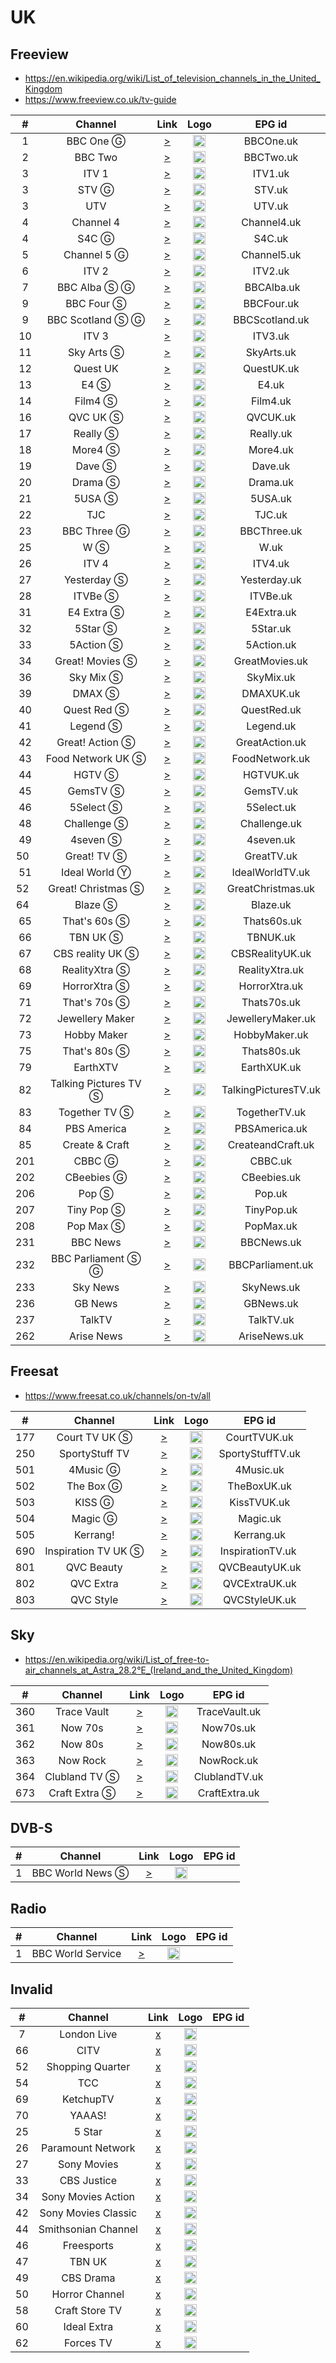 <h1>UK</h1>

<h2>Freeview</h2>

* https://en.wikipedia.org/wiki/List_of_television_channels_in_the_United_Kingdom
* https://www.freeview.co.uk/tv-guide

| #   | Channel        | Link  | Logo | EPG id |
|:---:|:--------------:|:-----:|:----:|:------:|
| 1   | BBC One Ⓖ | [>](https://vs-hls-push-uk-live.akamaized.net/x=4/i=urn:bbc:pips:service:bbc_one_hd/t=3840/v=pv14/b=5070016/main.m3u8) | <img height="20" src="https://upload.wikimedia.org/wikipedia/commons/thumb/8/8b/BBC_One_logo_2021.svg/640px-BBC_One_logo_2021.svg.png"/> | BBCOne.uk |
| 2   | BBC Two | [>](https://vs-hls-push-uk-live.akamaized.net/x=4/i=urn:bbc:pips:service:bbc_two_hd/pc_hd_abr_v2.m3u8) | <img height="20" src="https://upload.wikimedia.org/wikipedia/commons/thumb/1/15/BBC_Two_logo_2021.svg/640px-BBC_Two_logo_2021.svg.png"/> | BBCTwo.uk |
| 3   | ITV 1 | [>](http://92.114.85.81:8000/play/a00y/index.m3u8) | <img height="20" src="https://upload.wikimedia.org/wikipedia/en/thumb/1/1f/ITV1_logo_%282022%29.svg/640px-ITV1_logo_%282022%29.svg.png"/> | ITV1.uk |
| 3   | STV Ⓖ | [>](https://csm-e-ces1aeuw1live102-083090b15a93b4fdd.tls1.yospace.com/csm/live/139900483.m3u8?yo.l=true&yo.ls=2,3,4,5,6&yo.p=3&yo.oh=Y3NtLWUtc3R2LWViLnRsczEueW9zcGFjZS5jb20=) | <img height="20" src="https://upload.wikimedia.org/wikipedia/en/thumb/8/87/STV_logo_2014.png/631px-STV_logo_2014.png"/> | STV.uk |
| 3   | UTV | [>](http://92.114.85.81:8000/play/a04s/index.m3u8) | <img height="20" src="https://upload.wikimedia.org/wikipedia/commons/thumb/2/23/UTV_2016.svg/640px-UTV_2016.svg.png"/> | UTV.uk |
| 4   | Channel 4 | [>](http://92.114.85.77:8000/play/a0b9) | <img height="20" src="https://upload.wikimedia.org/wikipedia/en/thumb/9/9b/Channel_4_%28On_Demand%29_2023.svg/569px-Channel_4_%28On_Demand%29_2023.svg.png"/> | Channel4.uk |
| 4   | S4C Ⓖ | [>](https://live-uk.s4c-cdn.co.uk/out/v1/a0134f1fd5a2461b9422b574566d4442/live_uk.m3u8) | <img height="20" src="https://i.imgur.com/vrcbnBv.png"/> | S4C.uk |
| 5   | Channel 5 Ⓖ | [>](http://92.114.85.81:8000/play/a01g/index.m3u8) | <img height="20" src="https://upload.wikimedia.org/wikipedia/en/thumb/c/cb/Channel_5_%28UK%29_2016.svg/530px-Channel_5_%28UK%29_2016.svg.png"/> | Channel5.uk |
| 6   | ITV 2 | [>](http://92.114.85.77:8000/play/a041) | <img height="20" src="https://upload.wikimedia.org/wikipedia/en/thumb/d/d8/ITV2_logo_2022.svg/640px-ITV2_logo_2022.svg.png"/> | ITV2.uk |
| 7   | BBC Alba Ⓢ Ⓖ | [>](https://vs-hls-pushb-uk-live.akamaized.net/x=4/i=urn:bbc:pips:service:bbc_alba/pc_hd_abr_v2.m3u8) | <img height="20" src="https://upload.wikimedia.org/wikipedia/commons/thumb/e/e3/BBC_Alba_2021.svg/640px-BBC_Alba_2021.svg.png"/> | BBCAlba.uk |
| 9   | BBC Four Ⓢ | [>](https://vs-hls-pushb-uk-live.akamaized.net/x=4/i=urn:bbc:pips:service:bbc_four_hd/pc_hd_abr_v2.m3u8) | <img height="20" src="https://upload.wikimedia.org/wikipedia/commons/thumb/6/6d/BBC_Four_logo_2021.svg/640px-BBC_Four_logo_2021.svg.png"/> | BBCFour.uk |
| 9   | BBC Scotland Ⓢ Ⓖ | [>](https://vs-hls-pushb-uk-live.akamaized.net/x=4/i=urn:bbc:pips:service:bbc_scotland_hd/pc_hd_abr_v2.m3u8) | <img height="20" src="https://upload.wikimedia.org/wikipedia/commons/thumb/6/66/BBC_Scotland_2021_%28channel%29.svg/640px-BBC_Scotland_2021_%28channel%29.svg.png"/> | BBCScotland.uk |
| 10  | ITV 3 | [>](http://92.114.85.77:8000/play/a04z) | <img height="20" src="https://upload.wikimedia.org/wikipedia/en/thumb/6/67/ITV3_logo_2022.svg/640px-ITV3_logo_2022.svg.png"/> | ITV3.uk |
| 11  | Sky Arts Ⓢ | [>](http://92.114.85.62:8000/play/a00a) | <img height="20" src="https://upload.wikimedia.org/wikipedia/en/9/9c/Sky_Arts_2020.png"/> | SkyArts.uk |
| 12  | Quest UK | [>](http://92.114.85.81:8000/play/a055/index.m3u8) | <img height="20" src="https://i.imgur.com/9IFXXNc.png"/> | QuestUK.uk |
| 13  | E4 Ⓢ | [>](http://92.114.85.81:8000/play/a02c/index.m3u8) | <img height="20" src="https://upload.wikimedia.org/wikipedia/en/thumb/0/06/E4_logo_2018.svg/552px-E4_logo_2018.svg.png"/> | E4.uk |
| 14  | Film4 Ⓢ | [>](http://92.114.85.81:8000/play/a029/index.m3u8) | <img height="20" src="https://upload.wikimedia.org/wikipedia/en/thumb/5/53/Film4_logo_2018.svg/805px-Film4_logo_2018.svg.png"/> | Film4.uk |
| 16  | QVC UK Ⓢ | [>](https://d1txbbj1u9asam.cloudfront.net/live/qvcuk_main_clean/bitrate1.isml/3/prog_index.m3u8) | <img height="20" src="https://i.imgur.com/6TWUVrh.png"/> | QVCUK.uk |
| 17  | Really Ⓢ | [>](http://92.114.85.80:8000/play/a04x) | <img height="20" src="https://i.imgur.com/lY5sFgo.png"/> | Really.uk |
| 18  | More4 Ⓢ | [>](http://92.114.85.81:8000/play/a03p/index.m3u8) | <img height="20" src="https://upload.wikimedia.org/wikipedia/en/thumb/e/e6/More4_logo_2018.svg/1023px-More4_logo_2018.svg.png"/> | More4.uk |
| 19  | Dave Ⓢ | [>](http://92.114.85.81:8000/play/a044/index.m3u8) | <img height="20" src="https://upload.wikimedia.org/wikipedia/commons/thumb/b/b8/Dave_2022.svg/1024px-Dave_2022.svg.png"/> | Dave.uk |
| 20  | Drama Ⓢ | [>](http://92.114.85.81:8000/play/a03z/index.m3u8) | <img height="20" src="https://upload.wikimedia.org/wikipedia/en/thumb/3/3a/Drama_logo_2013.svg/786px-Drama_logo_2013.svg.png"/> | Drama.uk |
| 21  | 5USA Ⓢ | [>](http://92.114.85.81:8000/play/a01a/index.m3u8) | <img height="20" src="https://i.imgur.com/Pi7so2l.png"/> | 5USA.uk |
| 22  | TJC | [>](https://cdn-shop-lc-01.akamaized.net/Content/HLS_HLS/Live/channel(TJCOTT)/index.m3u8) | <img height="20" src="https://i.imgur.com/fk5rEje.png"/> | TJC.uk |
| 23  | BBC Three Ⓖ | [>](https://vs-hls-pushb-uk-live.akamaized.net/x=4/i=urn:bbc:pips:service:bbc_three_hd/t=3840/v=pv14/b=5070016/main.m3u8) | <img height="20" src="https://upload.wikimedia.org/wikipedia/commons/thumb/7/76/BBC_Three_2022.svg/640px-BBC_Three_2022.svg.png"/> | BBCThree.uk |
| 25  | W Ⓢ | [>](http://92.114.85.81:8000/play/a03x/index.m3u8) | <img height="20" src="https://upload.wikimedia.org/wikipedia/commons/thumb/f/fd/W_%28UKTV%29_2022.svg/640px-W_%28UKTV%29_2022.svg.png"/> | W.uk |
| 26  | ITV 4 | [>](http://92.114.85.77:8000/play/a05z) | <img height="20" src="https://upload.wikimedia.org/wikipedia/en/thumb/5/57/ITV4_logo_%282022%29.svg/640px-ITV4_logo_%282022%29.svg.png"/> | ITV4.uk |
| 27  | Yesterday Ⓢ | [>](http://92.114.85.81:8000/play/a03v/index.m3u8) | <img height="20" src="https://upload.wikimedia.org/wikipedia/en/thumb/d/d0/Yesterday_logo_2012.svg/620px-Yesterday_logo_2012.svg.png"/> | Yesterday.uk |
| 28  | ITVBe Ⓢ | [>](http://92.114.85.77:8000/play/a09h) | <img height="20" src="https://upload.wikimedia.org/wikipedia/en/thumb/f/f2/ITVBe_logo_%282022%29.svg/640px-ITVBe_logo_%282022%29.svg.png"/> | ITVBe.uk |
| 31  | E4 Extra Ⓢ | [>](http://92.114.85.81:8000/play/a03r/index.m3u8) | <img height="20" src="https://upload.wikimedia.org/wikipedia/en/thumb/b/b1/E4_Extra_logo_2022.svg/640px-E4_Extra_logo_2022.svg.png"/> | E4Extra.uk |
| 32  | 5Star Ⓢ | [>](http://92.114.85.81:8000/play/a01c/index.m3u8) | <img height="20" src="https://upload.wikimedia.org/wikipedia/commons/thumb/d/dd/5Star_logo_2019.svg/640px-5Star_logo_2019.svg.png"/> | 5Star.uk |
| 33  | 5Action Ⓢ | [>](http://92.114.85.81:8000/play/a01h/index.m3u8) | <img height="20" src="https://upload.wikimedia.org/wikipedia/en/thumb/d/d4/5Action_logo.svg/640px-5Action_logo.svg.png"/> | 5Action.uk |
| 34  | Great! Movies Ⓢ | [>](http://92.114.85.81:8000/play/a00f/index.m3u8) | <img height="20" src="https://upload.wikimedia.org/wikipedia/en/thumb/9/92/Great%21_Movies_logo_2021.svg/640px-Great%21_Movies_logo_2021.svg.png"/> | GreatMovies.uk |
| 36  | Sky Mix Ⓢ | [>](http://92.114.85.79:8000/play/a0c7) | <img height="20" src="https://upload.wikimedia.org/wikipedia/commons/4/44/Sky_Mix_2023_logo.png"/> | SkyMix.uk |
| 39  | DMAX Ⓢ | [>](http://92.114.85.81:8000/play/a03b/index.m3u8) | <img height="20" src="https://i.imgur.com/CDsoyjN.png"/> | DMAXUK.uk |
| 40  | Quest Red Ⓢ | [>](http://92.114.85.81:8000/play/a03d/index.m3u8) | <img height="20" src="https://upload.wikimedia.org/wikipedia/commons/thumb/9/97/Quest_Red_2020.svg/640px-Quest_Red_2020.svg.png"/> | QuestRed.uk |
| 41  | Legend Ⓢ | [>](http://92.114.85.81:8000/play/a01p/index.m3u8) | <img height="20" src="https://upload.wikimedia.org/wikipedia/commons/thumb/5/52/Legend_TV_logo.svg/640px-Legend_TV_logo.svg.png"/> | Legend.uk |
| 42  | Great! Action Ⓢ | [>](http://92.114.85.81:8000/play/a00e/index.m3u8) | <img height="20" src="https://i.imgur.com/O9eiO0I.png"/> | GreatAction.uk |
| 43  | Food Network UK Ⓢ | [>](http://92.114.85.79:8000/play/a0ci) | <img height="20" src="https://upload.wikimedia.org/wikipedia/commons/thumb/0/06/Food_Network_logo.svg/768px-Food_Network_logo.svg.png"/> | FoodNetwork.uk |
| 44  | HGTV Ⓢ | [>](http://92.114.85.81:8000/play/a037/index.m3u8) | <img height="20" src="https://upload.wikimedia.org/wikipedia/commons/thumb/c/c5/HGTV_US_Logo_2015.svg/512px-HGTV_US_Logo_2015.svg.png"/> | HGTVUK.uk |
| 45  | GemsTV Ⓢ | [>](http://57d6b85685bb8.streamlock.net:1935/abrgemporiaukgfx/livestream_360p/index.m3u8) | <img height="20" src="https://i.imgur.com/IR2sTag.png"/> | GemsTV.uk |
| 46  | 5Select Ⓢ | [>](http://92.114.85.81:8000/play/a01d/index.m3u8) | <img height="20" src="https://upload.wikimedia.org/wikipedia/en/thumb/d/da/5Select_logo.svg/1024px-5Select_logo.svg.png"/> | 5Select.uk |
| 48  | Challenge Ⓢ | [>](http://92.114.85.80:8000/play/a03s) | <img height="20" src="https://upload.wikimedia.org/wikipedia/commons/thumb/6/6e/Challenge_%282016-.n.v.%29.png/640px-Challenge_%282016-.n.v.%29.png"/> | Challenge.uk |
| 49  | 4seven Ⓢ | [>](http://92.114.85.80:8000/play/a01a) | <img height="20" src="https://upload.wikimedia.org/wikipedia/en/thumb/5/5e/4seven_logo_2018.svg/568px-4seven_logo_2018.svg.png"/> | 4seven.uk |
| 50  | Great! TV Ⓢ | [>](http://92.114.85.81:8000/play/a00q/index.m3u8) | <img height="20" src="https://upload.wikimedia.org/wikipedia/en/thumb/6/6f/Great%21_TV_logo_2021.svg/640px-Great%21_TV_logo_2021.svg.png"/> | GreatTV.uk |
| 51  | Ideal World Ⓨ | [>](https://www.youtube.com/@IdealWorldTV/live) | <img height="20" src="https://i.imgur.com/su6GH7i.png"/> | IdealWorldTV.uk |
| 52  | Great! Christmas Ⓢ | [>](http://92.114.85.79:8000/play/a06i) | <img height="20" src="https://www.freeview.co.uk/sites/default/files/styles/255_wide/public/2023-09/GREAT-Christmas-logo.png"/> | GreatChristmas.uk |
| 64  | Blaze Ⓢ | [>](http://92.114.85.77:8000/play/a0ak) | <img height="20" src="https://i.imgur.com/6UcPWP9.png"/> | Blaze.uk |
| 65  | That's 60s Ⓢ | [>](http://92.114.85.79:8000/play/a0bq) | <img height="20" src="https://i.imgur.com/MjdQpF2.png"/> | Thats60s.uk |
| 66  | TBN UK Ⓢ | [>](http://92.114.85.79:8000/play/a08g) | <img height="20" src="https://i.imgur.com/9vzEz1b.png"/> | TBNUK.uk |
| 67  | CBS reality UK Ⓢ | [>](http://92.114.85.81:8000/play/a01t/index.m3u8) | <img height="20" src="https://upload.wikimedia.org/wikipedia/commons/8/80/CBS_Reality.png"/> | CBSRealityUK.uk |
| 68  | RealityXtra Ⓢ | [>](http://92.114.85.81:8000/play/a01o/index.m3u8) | <img height="20" src="https://upload.wikimedia.org/wikipedia/en/thumb/3/34/RealityXtra_logo.svg/640px-RealityXtra_logo.svg.png"/> | RealityXtra.uk |
| 69  | HorrorXtra Ⓢ | [>](http://92.114.85.81:8000/play/a01m/index.m3u8) | <img height="20" src="https://i.imgur.com/YSbBSTA.png"/> | HorrorXtra.uk | 
| 71  | That's 70s Ⓢ | [>](http://92.114.85.81:8000/play/a01l/index.m3u8) | <img height="20" src="https://i.imgur.com/vlJFB21.png"/> | Thats70s.uk |
| 72  | Jewellery Maker | [>](https://lo2-1.gemporia.com/abrjewellerymaker/smil:livestream.smil/playlist.m3u8) | <img height="20" src="https://i.imgur.com/O7SdkBh.png"/> | JewelleryMaker.uk |
| 73  | Hobby Maker | [>](https://lo2-1.gemporia.com/abrhobbymakerukgfx/smil:livestreamFullHD.smil/playlist.m3u8) | <img height="20" src="https://i.imgur.com/VWHp5Tl.png"/> | HobbyMaker.uk |
| 75  | That's 80s Ⓢ | [>](http://92.114.85.81:8000/play/a01y/index.m3u8) | <img height="20" src="https://i.imgur.com/nWbgsfP.png"/> | Thats80s.uk |
| 79  | EarthXTV | [>](http://92.114.85.81:8000/play/a04c/index.m3u8) | <img height="20" src="https://i.imgur.com/AvJRFKf.png"/> | EarthXUK.uk |
| 82  | Talking Pictures TV Ⓢ | [>](http://92.114.85.79:8000/play/a0bt) | <img height="20" src="https://i.imgur.com/S1zoIp7.png"/> | TalkingPicturesTV.uk |
| 83  | Together TV Ⓢ | [>](http://92.114.85.80:8000/play/a03r) | <img height="20" src="https://upload.wikimedia.org/wikipedia/en/thumb/c/ce/Together_TV_logo.svg/640px-Together_TV_logo.svg.png"/> | TogetherTV.uk |
| 84  | PBS America | [>](https://pbs-samsunguk.amagi.tv/playlist.m3u8) | <img height="20" src="https://i.imgur.com/J4zE5z9.jpg"/> | PBSAmerica.uk |
| 85  | Create & Craft | [>](https://live-hochanda.simplestreamcdn.com/live2/hochanda/bitrate1.isml/live.m3u8) | <img height="20" src="https://i.imgur.com/n65sk4L.png"/> | CreateandCraft.uk |
| 201  | CBBC Ⓖ | [>](https://vs-hls-pushb-uk-live.akamaized.net/x=4/i=urn:bbc:pips:service:cbbc_hd/t=3840/v=pv14/b=5070016/main.m3u8) | <img height="20" src="https://upload.wikimedia.org/wikipedia/commons/thumb/3/35/CBBC_%282023%29.svg/640px-CBBC_%282023%29.svg.png"/> | CBBC.uk |
| 202 | CBeebies Ⓖ | [>](https://vs-hls-pushb-uk-live.akamaized.net/x=4/i=urn:bbc:pips:service:cbeebies_hd/t=3840/v=pv14/b=5070016/main.m3u8) | <img height="20" src="https://upload.wikimedia.org/wikipedia/commons/thumb/b/b5/CBeebies_2023.svg/640px-CBeebies_2023.svg.png"/> | CBeebies.uk |
| 206 | Pop Ⓢ | [>](http://92.114.85.81:8000/play/a00j/index.m3u8) | <img height="20" src="https://upload.wikimedia.org/wikipedia/en/thumb/3/36/Pop_UK_TV_Logo_%282015%29.svg/640px-Pop_UK_TV_Logo_%282015%29.svg.png"/> | Pop.uk |
| 207 | Tiny Pop Ⓢ | [>](http://92.114.85.81:8000/play/a00i/index.m3u8) | <img height="20" src="https://upload.wikimedia.org/wikipedia/en/thumb/5/5c/Tiny_Pop_logo_2018.svg/640px-Tiny_Pop_logo_2018.svg.png"/> | TinyPop.uk |
| 208 | Pop Max Ⓢ | [>](https://live-sonybebanjo.simplestreamcdn.com/live8/popmax/bitrate1.isml/live.m3u8) | <img height="20" src="https://upload.wikimedia.org/wikipedia/en/thumb/2/2c/Pop_Max_logo_2017.svg/640px-Pop_Max_logo_2017.svg.png"/> | PopMax.uk |
| 231 | BBC News | [>](http://92.114.85.81:8000/play/a00a/index.m3u8) | <img height="20" src="https://upload.wikimedia.org/wikipedia/commons/thumb/a/a2/BBC_News_2022_%28Alt%29.svg/640px-BBC_News_2022_%28Alt%29.svg.png"/> | BBCNews.uk |
| 232 | BBC Parliament Ⓢ Ⓖ | [>](https://vs-hls-pushb-uk-live.akamaized.net/x=4/i=urn:bbc:pips:service:bbc_parliament/pc_hd_abr_v2.m3u8) | <img height="20" src="https://upload.wikimedia.org/wikipedia/commons/thumb/9/99/BBC_Parliament_2022.svg/640px-BBC_Parliament_2022.svg.png"/> | BBCParliament.uk |
| 233 | Sky News  | [>](https://linear021-gb-hls1-prd-ak.cdn.skycdp.com/Content/HLS_001_hd/Live/channel(skynews)/index_mob.m3u8) | <img height="20" src="https://upload.wikimedia.org/wikipedia/en/thumb/5/57/Sky_News_logo.svg/1024px-Sky_News_logo.svg.png"/> | SkyNews.uk |
| 236 | GB News | [>](https://live-gbnews.simplestreamcdn.com/live5/gbnews/bitrate1.isml/manifest.m3u8) | <img height="20" src="https://upload.wikimedia.org/wikipedia/en/thumb/3/35/GB_News_Logo.svg/640px-GB_News_Logo.svg.png"/> | GBNews.uk |
| 237 | TalkTV | [>](https://live-talktv-ssai.simplestreamcdn.com/v1/master/82267e84b9e5053b3fd0ade12cb1a146df74169a/talktv-live/index.m3u8) | <img height="20" src="https://upload.wikimedia.org/wikipedia/en/8/83/TalkTV_logo.png"/> | TalkTV.uk |
| 262 | Arise News | [>](https://liveedge-arisenews.visioncdn.com/live-hls/arisenews/arisenews/arisenews_web/master.m3u8) | <img height="20" src="https://i.imgur.com/B5IXKIb.png"/> | AriseNews.uk |

<h2>Freesat</h2>

* https://www.freesat.co.uk/channels/on-tv/all

| #   | Channel        | Link  | Logo | EPG id |
|:---:|:--------------:|:-----:|:----:|:------:|
| 177 | Court TV UK Ⓢ | [>](http://92.114.85.79:8000/play/a0bb) | <img height="20" src="https://upload.wikimedia.org/wikipedia/en/b/bf/Court_TV_2019.png"/> | CourtTVUK.uk |
| 250 | SportyStuff TV | [>](https://cdn.rtmp1.vodhosting.com/hls/SportyStuffTV.m3u8) | <img height="20" src="https://i.imgur.com/uIgxHSY.png"/> | SportyStuffTV.uk |
| 501 | 4Music Ⓖ | [>](https://csm-e-boxplus.tls1.yospace.com/csm/extlive/boxplus01,boxhits-alldev.m3u8?spotxc1=195996&spotxc2=190878&yo.up=https://boxtv.secure.footprint.net/boxhits/) | <img height="20" src="https://upload.wikimedia.org/wikipedia/en/thumb/4/49/4Music_logo_2018.svg/512px-4Music_logo_2018.svg.png"/> | 4Music.uk |
| 502 | The Box Ⓖ | [>](https://csm-e-boxplus.tls1.yospace.com/csm/extlive/boxplus01,thebox-alldev.m3u8?yo.up=https://boxtv.secure.footprint.net/thebox/) | <img height="20" src="https://i.imgur.com/e1Cf4Li.png"/> | TheBoxUK.uk |
| 503 | KISS Ⓖ | [>](https://csm-e-boxplus.tls1.yospace.com/csm/extlive/boxplus01,kiss-alldev.m3u8?spotxc1=195996&spotxc2=190878&yo.up=https://boxtv.secure.footprint.net/kiss/) | <img height="20" src="https://i.imgur.com/47ZkVhO.png"/> | KissTVUK.uk |
| 504 | Magic Ⓖ | [>](https://csm-e-boxplus.tls1.yospace.com/csm/extlive/boxplus01,magic-alldev.m3u8?yo.up=https%3A%2F%2Fboxtv.secure.footprint.net%2Fmagic%2F&spotxc1=195996&spotxc2=190878) | <img height="20" src="https://i.imgur.com/e1Cf4Li.png"/> | Magic.uk |
| 505 | Kerrang! | [>](https://csm-e-boxplus.tls1.yospace.com/csm/extlive/boxplus01,kerrang-alldev.m3u8?yo.up=http://boxtv-origin-elb.cds1.yospace.com/uploads/kerrang/) | <img height="20" src="https://i.imgur.com/3mwf8Uq.png"/> | Kerrang.uk |
| 690 | Inspiration TV UK Ⓢ | [>](http://92.114.85.77:8000/play/a0am) | <img height="20" src="https://i.imgur.com/iOl02Cs.png"/> | InspirationTV.uk |
| 801 | QVC Beauty  | [>](http://live.qvcuk.simplestreamcdn.com/live/qvcuk_beauty_clean/bitrate1.isml/live.m3u8) | <img height="20" src="https://i.imgur.com/ZBHtqk1.png"/> | QVCBeautyUK.uk |
| 802 | QVC Extra  | [>](https://live-qvcuk.simplestreamcdn.com/live/qvcuk_extra_clean/bitrate1.isml/live.m3u8) | <img height="20" src="https://i.imgur.com/TIe5T9Z.png"/> | QVCExtraUK.uk |
| 803 | QVC Style   | [>](http://live.qvcuk.simplestreamcdn.com/live/qvcuk_style_clean/bitrate1.isml/live.m3u8) | <img height="20" src="https://i.imgur.com/6HZlLL3.png"/> | QVCStyleUK.uk |

<h2>Sky</h2>

* https://en.wikipedia.org/wiki/List_of_free-to-air_channels_at_Astra_28.2°E_(Ireland_and_the_United_Kingdom)

| #   | Channel        | Link  | Logo | EPG id |
|:---:|:--------------:|:-----:|:----:|:------:|
| 360 | Trace Vault | [>](http://92.114.85.79:8000/play/a09n) | <img height="20" src="https://i.imgur.com/fiLUxqe.png"/> | TraceVault.uk |
| 361 | Now 70s | [>](https://lightning-now70s-samsungnz.amagi.tv/playlist.m3u8) | <img height="20" src="https://i.imgur.com/qiCCX5X.png"/> | Now70s.uk |
| 362 | Now 80s | [>](https://lightning-now80s-samsunguk.amagi.tv/playlist.m3u8) | <img height="20" src="https://i.imgur.com/8paz37m.png"/> | Now80s.uk |
| 363 | Now Rock | [>](https://lightning-now90s-samsungnz.amagi.tv/playlist.m3u8) | <img height="20" src="https://upload.wikimedia.org/wikipedia/en/8/89/NOW_Rock_logo.png"/> | NowRock.uk |
| 364 | Clubland TV Ⓢ | [>](http://92.114.85.79:8000/play/a0cx) | <img height="20" src="https://upload.wikimedia.org/wikipedia/commons/thumb/a/a6/Clubland_TV_Logo_2022.svg/640px-Clubland_TV_Logo_2022.svg.png"/> | ClublandTV.uk |
| 673 | Craft Extra Ⓢ | [>](http://92.114.85.79:8000/play/a0df) | <img height="20" src="https://i.imgur.com/9nTFPK3.png"/> | CraftExtra.uk |

<h2>DVB-S</h2>

| #   | Channel        | Link  | Logo | EPG id |
|:---:|:--------------:|:-----:|:----:|:------:|
| 1   | BBC World News Ⓢ  | [>](http://ott-cdn.ucom.am/s24/index.m3u8) | <img height="20" src="https://i.imgur.com/joD38lo.png"/> |

<h2>Radio</h2>

| #   | Channel        | Link  | Logo | EPG id |
|:---:|:--------------:|:-----:|:----:|:------:|
|1    | BBC World Service | [>](http://open.live.bbc.co.uk/mediaselector/5/select/version/2.0/mediaset/http-icy-mp3-a/vpid/bbc_world_service/format/pls.pls) | <img height="20" src="https://i.imgur.com/RYgSSHl.png"/> |

<h2>Invalid</h2>

| #   | Channel        | Link  | Logo | EPG id |
|:---:|:--------------:|:-----:|:----:|:------:|
| 7   | London Live | [x]() | <img height="20" src="https://i.imgur.com/2I8RBhY.png"/> |
| 66  | CITV        | [x]() | <img height="20" src="https://i.imgur.com/EhscUNY.png"/> |
| 52  | Shopping Quarter | [x]() | <img height="20" src=""/> |
| 54  | TCC        | [x]() | <img height="20" src=""/> |
| 69  | KetchupTV   | [x]() | <img height="20" src=""/> |
| 70  | YAAAS!      | [x]() | <img height="20" src=""/> || 10  | Sky Arts    | [x]() | <img height="20" src="https://i.imgur.com/O4wh4UQ.png"/> |
| 25  | 5 Star      | [x]() | <img height="20" src="https://i.imgur.com/80SsGZx.png"/> |
| 26  | Paramount Network | [x]() | <img height="20" src="https://i.imgur.com/ovuJylZ.png"/> |
| 27  | Sony Movies | [x]() | <img height="20" src="https://i.imgur.com/GyhI165.png"/> |
| 33  | CBS Justice | [x]() | <img height="20" src="https://i.imgur.com/4ioiGXt.png"/> |
| 34  | Sony Movies Action | [x]() | <img height="20" src="https://i.imgur.com/39P9c8l.png"/> |
| 42  | Sony Movies Classic | [x]() | <img height="20" src="https://i.imgur.com/H4jdje7.png"/> |
| 44  | Smithsonian Channel | [x]() | <img height="20" src="https://i.imgur.com/rcXVyPW.png"/> |
| 46  | Freesports  | [x]() | <img height="20" src="https://i.imgur.com/W9KvL6o.png"/> |
| 47  | TBN UK      | [x]() | <img height="20" src="https://i.imgur.com/J0Ceory.png"/> |
| 49  | CBS Drama   | [x]() | <img height="20" src="https://i.imgur.com/69fKWg0.png"/> |
| 50  | Horror Channel | [x]() | <img height="20" src="https://i.imgur.com/NZpDDER.png"/> |
| 58  | Craft Store TV | [x]() | <img height="20" src="https://i.imgur.com/QKcj9gS.png"/> |
| 60  | Ideal Extra | [x]() | <img height="20" src="https://i.imgur.com/ewFQPc0.png"/> |
| 62  | Forces TV   | [x]() | <img height="20" src="https://i.imgur.com/CaP67Ra.png"/> |
